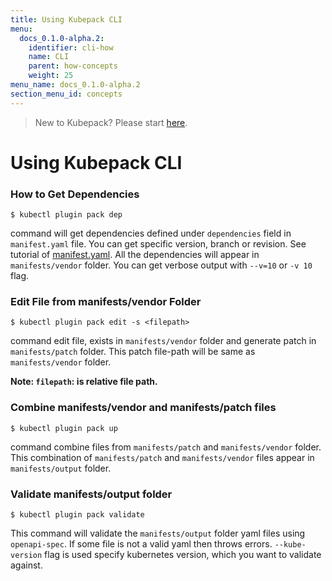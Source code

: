 ```yaml
---
title: Using Kubepack CLI
menu:
  docs_0.1.0-alpha.2:
    identifier: cli-how
    name: CLI
    parent: how-concepts
    weight: 25
menu_name: docs_0.1.0-alpha.2
section_menu_id: concepts
---
```


> New to Kubepack? Please start [here](/docs/concepts/README.md).

# Using Kubepack CLI

### How to Get Dependencies

```console
$ kubectl plugin pack dep
```
command will get dependencies defined under `dependencies` field in `manifest.yaml` file. You can get specific version, branch or revision.
See tutorial of [manifest.yaml](/docs/guides/manifest.md). All the dependencies will appear in `manifests/vendor` folder.
You can get verbose output with `--v=10` or `-v 10` flag.

### Edit File from manifests/vendor Folder

```console
$ kubectl plugin pack edit -s <filepath>
```

command edit file, exists in `manifests/vendor` folder and generate patch in `manifests/patch` folder.
This patch file-path will be same as `manifests/vendor` folder.

**Note: `filepath`: is relative file path.**

### Combine manifests/vendor and manifests/patch files

```console
$ kubectl plugin pack up
```

command combine files from `manifests/patch` and `manifests/vendor` folder. This combination of `manifests/patch` and `manifests/vendor` files appear in `manifests/output` folder.

### Validate manifests/output folder

```console
$ kubectl plugin pack validate
```

This command will validate the `manifests/output` folder yaml files using `openapi-spec`.
If some file is not a valid yaml then throws errors. `--kube-version` flag is used specify kubernetes version, which you want to validate against.